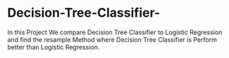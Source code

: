 # Decision-Tree-Classifier-
In this Project We compare Decision Tree Classifier to Logistic Regression and find the resample Method where Decision Tree Classifier is Perform better than Logistic Regression.
